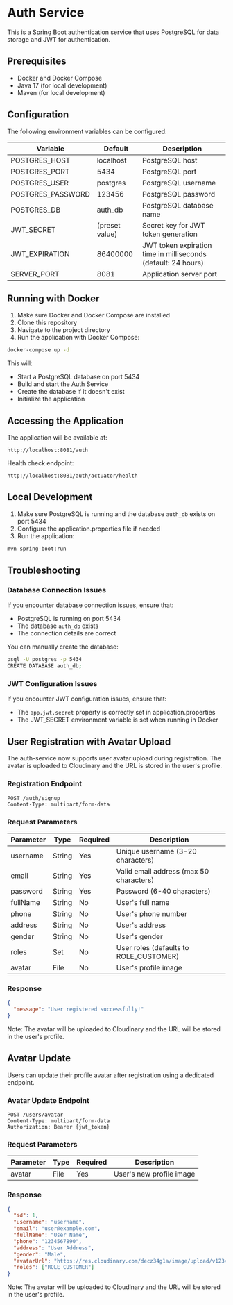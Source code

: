 # Auth Service

This is a Spring Boot authentication service that uses PostgreSQL for data storage and JWT for authentication.

## Prerequisites

- Docker and Docker Compose
- Java 17 (for local development)
- Maven (for local development)

## Configuration

The following environment variables can be configured:

| Variable | Default | Description |
|----------|---------|-------------|
| POSTGRES_HOST | localhost | PostgreSQL host |
| POSTGRES_PORT | 5434 | PostgreSQL port |
| POSTGRES_USER | postgres | PostgreSQL username |
| POSTGRES_PASSWORD | 123456 | PostgreSQL password |
| POSTGRES_DB | auth_db | PostgreSQL database name |
| JWT_SECRET | (preset value) | Secret key for JWT token generation |
| JWT_EXPIRATION | 86400000 | JWT token expiration time in milliseconds (default: 24 hours) |
| SERVER_PORT | 8081 | Application server port |

## Running with Docker

1. Make sure Docker and Docker Compose are installed
2. Clone this repository
3. Navigate to the project directory
4. Run the application with Docker Compose:

```bash
docker-compose up -d
```

This will:
- Start a PostgreSQL database on port 5434
- Build and start the Auth Service
- Create the database if it doesn't exist
- Initialize the application

## Accessing the Application

The application will be available at:
```
http://localhost:8081/auth
```

Health check endpoint:
```
http://localhost:8081/auth/actuator/health
```

## Local Development

1. Make sure PostgreSQL is running and the database `auth_db` exists on port 5434
2. Configure the application.properties file if needed
3. Run the application:

```bash
mvn spring-boot:run
```

## Troubleshooting

### Database Connection Issues

If you encounter database connection issues, ensure that:
- PostgreSQL is running on port 5434
- The database `auth_db` exists
- The connection details are correct

You can manually create the database:

```bash
psql -U postgres -p 5434
CREATE DATABASE auth_db;
```

### JWT Configuration Issues

If you encounter JWT configuration issues, ensure that:
- The `app.jwt.secret` property is correctly set in application.properties
- The JWT_SECRET environment variable is set when running in Docker 

## User Registration with Avatar Upload

The auth-service now supports user avatar upload during registration. The avatar is uploaded to Cloudinary and the URL is stored in the user's profile.

### Registration Endpoint

```
POST /auth/signup
Content-Type: multipart/form-data
```

### Request Parameters

| Parameter | Type | Required | Description |
|-----------|------|----------|-------------|
| username | String | Yes | Unique username (3-20 characters) |
| email | String | Yes | Valid email address (max 50 characters) |
| password | String | Yes | Password (6-40 characters) |
| fullName | String | No | User's full name |
| phone | String | No | User's phone number |
| address | String | No | User's address |
| gender | String | No | User's gender |
| roles | Set<String> | No | User roles (defaults to ROLE_CUSTOMER) |
| avatar | File | No | User's profile image |

### Response

```json
{
  "message": "User registered successfully!"
}
```

Note: The avatar will be uploaded to Cloudinary and the URL will be stored in the user's profile. 

## Avatar Update

Users can update their profile avatar after registration using a dedicated endpoint.

### Avatar Update Endpoint

```
POST /users/avatar
Content-Type: multipart/form-data
Authorization: Bearer {jwt_token}
```

### Request Parameters

| Parameter | Type | Required | Description |
|-----------|------|----------|-------------|
| avatar | File | Yes | User's new profile image |

### Response

```json
{
  "id": 1,
  "username": "username",
  "email": "user@example.com",
  "fullName": "User Name",
  "phone": "1234567890",
  "address": "User Address",
  "gender": "Male",
  "avatarUrl": "https://res.cloudinary.com/decz34g1a/image/upload/v1234567890/abcdef.jpg",
  "roles": ["ROLE_CUSTOMER"]
}
```

Note: The avatar will be uploaded to Cloudinary and the URL will be stored in the user's profile. 